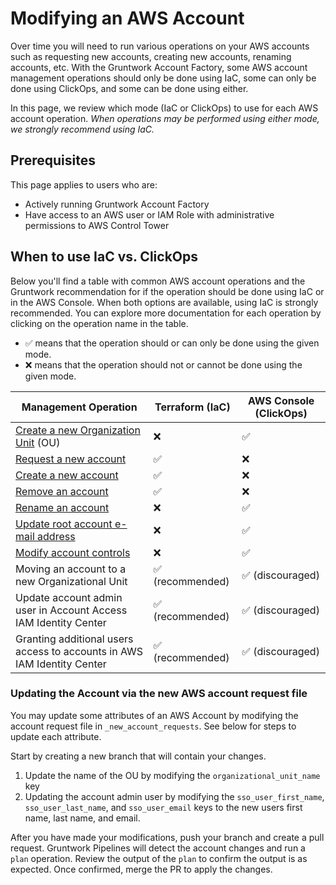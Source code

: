 

# Modifying an AWS Account

Over time you will need to run various operations on your AWS accounts such as requesting new accounts, creating new accounts, renaming accounts, etc. With the Gruntwork Account Factory, some AWS account management operations should only be done using IaC, some can only be done using ClickOps, and some can be done using either.

In this page, we review which mode (IaC or ClickOps) to use for each AWS account operation. _When operations may be performed using either mode, we strongly recommend using IaC._

## Prerequisites

This page applies to users who are:
- Actively running Gruntwork Account Factory
- Have access to an AWS user or IAM Role with administrative permissions to AWS Control Tower

## When to use IaC vs. ClickOps

Below you'll find a table with common AWS account operations and the Gruntwork recommendation for if the operation should be done using IaC or in the AWS Console. When both options are available, using IaC is strongly recommended. You can explore more documentation for each operation by clicking on the operation name in the table.

- ✅ means that the operation should or can only be done using the given mode.
- ❌ means that the operation should not or cannot be done using the given mode.

| Management Operation                                                                                                          | Terraform (IaC)  | AWS Console (ClickOps) |
|-------------------------------------------------------------------------------------------------------------------------------| ---------------- | ---------------------- |
| [Create a new Organization Unit](https://docs.aws.amazon.com/controltower/latest/userguide/create-new-ou.html) (OU)           | ❌               | ✅                     |
| [Request a new account](/2.0/docs/accountfactory/guides/vend-aws-account)                                                                                                         | ✅               | ❌                     |
| [Create a new account](/2.0/docs/accountfactory/guides/vend-aws-account)                                                                                                          | ✅               | ❌                     |
| [Remove an account](/2.0/docs/accountfactory/tutorials/remove-account.md)                                                                                       | ✅               | ❌                     |
| [Rename an account](https://docs.aws.amazon.com/controltower/latest/userguide/change-account-name.html)                       | ❌               | ✅                     |
| [Update root account e-mail address](https://docs.aws.amazon.com/accounts/latest/reference/manage-acct-update-root-user.html) | ❌               | ✅                     |
| [Modify account controls](https://docs.aws.amazon.com/controltower/latest/userguide/enable-controls-on-ou.html)               | ❌               | ✅                     |
| Moving an account to a new Organizational Unit                                                                                | ✅ (recommended) | ✅ (discouraged)       |
| Update account admin user in Account Access IAM Identity Center                                                               | ✅ (recommended) | ✅ (discouraged)       |
| Granting additional users access to accounts in AWS IAM Identity Center                                                       | ✅ (recommended) | ✅ (discouraged)       |


### Updating the Account via the new AWS account request file

You may update some attributes of an AWS Account by modifying the account request file in `_new_account_requests`. See below for steps to update each attribute.

Start by creating a new branch that will contain your changes.

1. Update the name of the OU by modifying the `organizational_unit_name` key
1. Updating the account admin user by modifying the `sso_user_first_name`, `sso_user_last_name`, and `sso_user_email` keys to the new users first name, last name, and email.

After you have made your modifications, push your branch and create a pull request. Gruntwork Pipelines will detect the account changes and run a `plan` operation. Review the output of the `plan` to confirm the output is as expected. Once confirmed, merge the PR to apply the changes.
